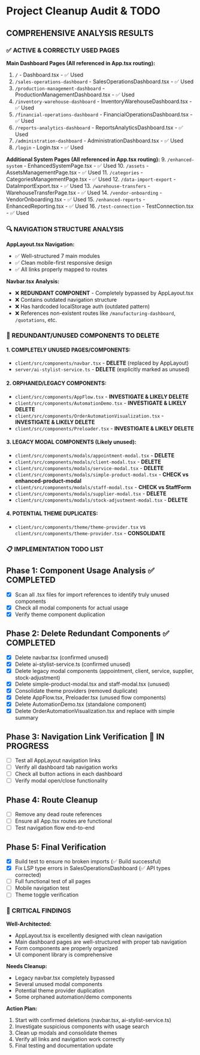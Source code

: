 # Project Cleanup Audit & TODO

## COMPREHENSIVE ANALYSIS RESULTS

### ✅ ACTIVE & CORRECTLY USED PAGES
**Main Dashboard Pages (All referenced in App.tsx routing):**
1. `/` - Dashboard.tsx - ✅ Used
2. `/sales-operations-dashboard` - SalesOperationsDashboard.tsx - ✅ Used  
3. `/production-management-dashboard` - ProductionManagementDashboard.tsx - ✅ Used
4. `/inventory-warehouse-dashboard` - InventoryWarehouseDashboard.tsx - ✅ Used
5. `/financial-operations-dashboard` - FinancialOperationsDashboard.tsx - ✅ Used
6. `/reports-analytics-dashboard` - ReportsAnalyticsDashboard.tsx - ✅ Used
7. `/administration-dashboard` - AdministrationDashboard.tsx - ✅ Used
8. `/login` - Login.tsx - ✅ Used

**Additional System Pages (All referenced in App.tsx routing):**
9. `/enhanced-system` - EnhancedSystemPage.tsx - ✅ Used
10. `/assets` - AssetsManagementPage.tsx - ✅ Used
11. `/categories` - CategoriesManagementPage.tsx - ✅ Used
12. `/data-import-export` - DataImportExport.tsx - ✅ Used
13. `/warehouse-transfers` - WarehouseTransferPage.tsx - ✅ Used
14. `/vendor-onboarding` - VendorOnboarding.tsx - ✅ Used
15. `/enhanced-reports` - EnhancedReporting.tsx - ✅ Used
16. `/test-connection` - TestConnection.tsx - ✅ Used

### 🔍 NAVIGATION STRUCTURE ANALYSIS

**AppLayout.tsx Navigation:**
- ✅ Well-structured 7 main modules
- ✅ Clean mobile-first responsive design
- ✅ All links properly mapped to routes

**Navbar.tsx Analysis:**
- ❌ **REDUNDANT COMPONENT** - Completely bypassed by AppLayout.tsx
- ❌ Contains outdated navigation structure
- ❌ Has hardcoded localStorage auth (outdated pattern)
- ❌ References non-existent routes like `/manufacturing-dashboard`, `/quotations`, etc.

### 🚨 REDUNDANT/UNUSED COMPONENTS TO DELETE

#### 1. COMPLETELY UNUSED PAGES/COMPONENTS:
- `client/src/components/navbar.tsx` - **DELETE** (replaced by AppLayout)
- `server/ai-stylist-service.ts` - **DELETE** (explicitly marked as unused)

#### 2. ORPHANED/LEGACY COMPONENTS:
- `client/src/components/AppFlow.tsx` - **INVESTIGATE & LIKELY DELETE**
- `client/src/components/AutomationDemo.tsx` - **INVESTIGATE & LIKELY DELETE**
- `client/src/components/OrderAutomationVisualization.tsx` - **INVESTIGATE & LIKELY DELETE**
- `client/src/components/Preloader.tsx` - **INVESTIGATE & LIKELY DELETE**

#### 3. LEGACY MODAL COMPONENTS (Likely unused):
- `client/src/components/modals/appointment-modal.tsx` - **DELETE**
- `client/src/components/modals/client-modal.tsx` - **DELETE**
- `client/src/components/modals/service-modal.tsx` - **DELETE**
- `client/src/components/modals/simple-product-modal.tsx` - **CHECK vs enhanced-product-modal**
- `client/src/components/modals/staff-modal.tsx` - **CHECK vs StaffForm**
- `client/src/components/modals/supplier-modal.tsx` - **DELETE**
- `client/src/components/modals/stock-adjustment-modal.tsx` - **DELETE**

#### 4. POTENTIAL THEME DUPLICATES:
- `client/src/components/theme/theme-provider.tsx` vs `client/src/components/theme-provider.tsx` - **CONSOLIDATE**

### 📋 IMPLEMENTATION TODO LIST

## Phase 1: Component Usage Analysis ✅ COMPLETED
- [x] Scan all .tsx files for import references to identify truly unused components
- [x] Check all modal components for actual usage
- [x] Verify theme component duplication

## Phase 2: Delete Redundant Components ✅ COMPLETED
- [x] Delete navbar.tsx (confirmed unused)
- [x] Delete ai-stylist-service.ts (confirmed unused)
- [x] Delete legacy modal components (appointment, client, service, supplier, stock-adjustment)
- [x] Delete simple-product-modal.tsx and staff-modal.tsx (unused)
- [x] Consolidate theme providers (removed duplicate)
- [x] Delete AppFlow.tsx, Preloader.tsx (unused flow components)
- [x] Delete AutomationDemo.tsx (standalone component)
- [x] Delete OrderAutomationVisualization.tsx and replace with simple summary

## Phase 3: Navigation Link Verification 🔄 IN PROGRESS
- [ ] Test all AppLayout navigation links
- [ ] Verify all dashboard tab navigation works
- [ ] Check all button actions in each dashboard
- [ ] Verify modal open/close functionality

## Phase 4: Route Cleanup
- [ ] Remove any dead route references
- [ ] Ensure all App.tsx routes are functional
- [ ] Test navigation flow end-to-end

## Phase 5: Final Verification
- [x] Build test to ensure no broken imports (✅ Build successful)
- [x] Fix LSP type errors in SalesOperationsDashboard (✅ API types corrected)
- [ ] Full functional test of all pages
- [ ] Mobile navigation test
- [ ] Theme toggle verification

### 🎯 CRITICAL FINDINGS

**Well-Architected:**
- AppLayout.tsx is excellently designed with clean navigation
- Main dashboard pages are well-structured with proper tab navigation
- Form components are properly organized
- UI component library is comprehensive

**Needs Cleanup:**
- Legacy navbar.tsx completely bypassed
- Several unused modal components
- Potential theme provider duplication
- Some orphaned automation/demo components

**Action Plan:**
1. Start with confirmed deletions (navbar.tsx, ai-stylist-service.ts)
2. Investigate suspicious components with usage search
3. Clean up modals and consolidate themes
4. Verify all links and navigation work correctly
5. Final testing and documentation update